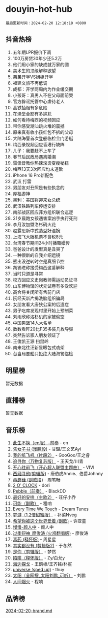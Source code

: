 # douyin-hot-hub

`最后更新时间：2024-02-20 12:18:18 +0800`

## 抖音热榜

1. 五年期LPR报价下调
1. 100万房贷30年少还5.2万
1. 他们用小家的缺成就万家的圆
1. 美术生的顶级解释欲望
1. 弟弟开学VS姐姐开学
1. 福建文旅不再低调
1. 成都：开学两周内为作业缓交期
1. 小孩哥：真男人不在父母面前哭
1. 官方辟谣托管中心虐待老人
1. 高铁抽烟有多危险
1. 在澡堂合影有多尴尬
1. 如何看待梅西的视频回应
1. 带你感受潮汕跳火堆的震撼
1. 原来真有收小孩红包不拆的父母
1. 大陆海警首次登船临检金门游艇
1. 梅西录视频回应香港行缺阵
1. 儿子：我要赶不上车了
1. 春节后民政局遇离婚潮
1. 雷佳音教你热辣滚烫变瘦秘籍
1. 梅西13天3次回应均未道歉
1. iPhone 16 Pro新配色
1. 武汉 打雷
1. 男朋友对丑照是有些执念的
1. 厚福游神
1. 黑利：美国将迎来女总统
1. 武汉铁路列车停运安排
1. 南部战区回应菲方组织联合巡逻
1. 21岁晨跑女孩遇害案凶手执行死刑
1. 李月汝加盟洛杉矶火花
1. 赵露思新中式造型好温婉
1. 上海飞大阪机票不含税8元
1. 台湾春节期间24小时播甄嬛传
1. 爸爸设计的发型真是丑哭了
1. 一种很新的自我介绍运镜
1. 熊出没逆转时空是真细节控
1. 胡锡进称接受梅西这番解释
1. 当时只道是寻常
1. 校方回应文史岗教师需运动员证书
1. 山东博物馆的状元试卷有多受欢迎
1. 高合将关闭所有售前门店
1. 阮经天新片揭洗脑组织骗局
1. 女朋友看大唐狄公案的后遗症
1. 男子吃席发现村里开始上预制菜
1. 刘雨欣称洛杉矶的家被偷空
1. 中国男篮14人大名单
1. 数数看歼20比F35多装几枚导弹
1. 突然告诉家人朋友领证了
1. 王俊凯王源 扫鼠岭
1. 南来北往汪新显眼包式劝架
1. 台当局要船只拒绝大陆海警临检

## 明星榜

暂无数据

## 直播榜

暂无数据

## 音乐榜

1. [此生不换（en版）-前奏](https://sf5-hl-cdn-tos.douyinstatic.com/obj/tos-cn-ve-2774/oMDvUGwhKrKYDEqXiMYEwxZqBWIJFA92CiLAO) - en
1. [告女子书 (戏腔段)](https://sf5-hl-cdn-tos.douyinstatic.com/obj/tos-cn-ve-2774/osCCzFxWgstBDi92ZfBB4ht7gQENBmQMAl0eI6) - 甘璐/王文艺Ayi
1. [我的纸飞机（片段2）](https://sf5-hl-cdn-tos.douyinstatic.com/obj/tos-cn-ve-2774/oM2ZrKcg2CD5AeRB2gkeXOFB1IxAGJdZPazYHf) - GooGoo/王之睿
1. [追寻你（万物复苏版）](https://sf3-cdn-tos.douyinstatic.com/obj/tos-cn-ve-2774/oYeAZJsbjIDit9APmBg8u6uDUQnHmoCf3gbo74) - 王天戈/川青
1. [开心往前飞（开心超人联盟主题曲）](https://sf5-hl-cdn-tos.douyinstatic.com/obj/tos-cn-ve-2774/9d8fb7c82cf1421fb93a9fe925275e0a) - VIVI
1. [西厢寻他(剪辑版)](https://sf5-hl-cdn-tos.douyinstatic.com/obj/tos-cn-ve-2774/oUsAVfAQKlRNxEv5qxvIB8o5qmIWUcXbzJKJhw) - 唐伯虎Annie、伯爵Johnny
1. [毒蘑菇 (副歌段)](https://sf5-hl-cdn-tos.douyinstatic.com/obj/tos-cn-ve-2774/ocDEUsfdLjxnlFXtfogBCiQCEqYB7QZgZ8VViM) - 周笔畅
1. [2 O' CLOCK](https://sf5-hl-cdn-tos.douyinstatic.com/obj/tos-cn-ve-2774/oIUBICeqlYQHTigCBOnCMlwBZJkgiBjt1oDfbg) - dori
1. [Pebble（前奏）](https://sf5-hl-cdn-tos.douyinstatic.com/obj/tos-cn-ve-2774/5e6913036e674b34b92df6abd1361f00) - BlackDD
1. [最好的安排（主歌2）](https://sf5-hl-cdn-tos.douyinstatic.com/obj/tos-cn-ve-2774/oMMZX1DuHpMwgoDztBmZswgQnbCeeANZxBHkFY) - 旺仔小乔
1. [可能（副歌）](https://sf6-cdn-tos.douyinstatic.com/obj/tos-cn-ve-2774/cde1731888894259b333569393c2fb51) - 程响
1. [Every Time We Touch](https://sf5-hl-cdn-tos.douyinstatic.com/obj/tos-cn-ve-2774/ogN6lUKQeBBfEVhIOMikG1CcJjugxk1tztZyhP) - Dream Tunes
1. [梦游（1.2倍甜蜜版）](https://sf6-cdn-tos.douyinstatic.com/obj/tos-cn-ve-2774/o4gyAUm8hwufoEABmwVIiQtHsFuGzAEEWtNMzo) - 补菜Nveg
1. [希望你被这个世界爱着 (副歌)](https://sf5-hl-cdn-tos.douyinstatic.com/obj/tos-cn-ve-2774/oUHCmWQfZlE3QQBKBeD8rCFLpJzPgCpImhsxMt) - 许亚童
1. [慢慢-颜人中](https://sf3-cdn-tos.douyinstatic.com/obj/tos-cn-ve-2774/ocjHNfBXdBxQNC8ZGAeoLMFTUgtBg8bkExunDC) - 颜人中
1. [过季短袖_廖俊涛 (火鸡翻唱版)](https://sf5-hl-cdn-tos.douyinstatic.com/obj/tos-cn-ve-2774/ogQVJl0tRBKxQgZji7YClFEBrVDeHpPTWfCZbQ) - 廖俊涛
1. [毒药 (释怀版)](https://sf5-hl-cdn-tos.douyinstatic.com/obj/tos-cn-ve-2774/oYILMEAzspdZBIzy4frJNB8ZHPHWAhiwowd4Ad) - 周星星
1. [其实都没有 (剪辑版2)](https://sf5-hl-cdn-tos.douyinstatic.com/obj/tos-cn-ve-2774/oEBNQenHZtBhxYjGgUDQk0BCHTigQafgFlbQ7k) - 于冬然
1. [是你（剪辑版）](https://sf5-hl-cdn-tos.douyinstatic.com/obj/tos-cn-ve-2774/46019dae783c4c969944217fe1cfafc4) - 梦然
1. [陷阱（释怀版）](https://sf5-hl-cdn-tos.douyinstatic.com/obj/tos-cn-ve-2774/oE8C21LeZrzKLDFfQYgMzx4GAIHageG5IzayY7) - Zy/白允y
1. [海边探戈](https://sf5-hl-cdn-tos.douyinstatic.com/obj/tos-cn-ve-2774/os9gE0VQCGqt6VQkZDyBBYvfSDY0QFe3vVmubn) - 王鹤棣/王齐铭/朴鲨
1. [universe (sped up)](https://sf5-hl-cdn-tos.douyinstatic.com/obj/tos-cn-ve-2774/oIQnurQLDCsdYeegkM4CKuVb23MZBXtX6QB8bv) - thuy
1. [太阳（全网搜_太阳刘鹏_可听）](https://sf5-hl-cdn-tos.douyinstatic.com/obj/tos-cn-ve-2774/ogWbyIQnlBFImVbeDocRdCIYtBHlbJXgfZMvgz) - 刘鹏
1. [人间烟火](https://sf3-cdn-tos.douyinstatic.com/obj/tos-cn-ve-2774/947983139f35446684610238bba8e7a9) - 程响

## 品牌榜

[2024-02-20-brand.md](2024-02-20-brand.md)
